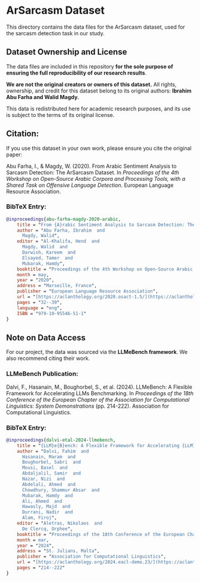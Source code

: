# ArSarcasm Dataset

This directory contains the data files for the ArSarcasm dataset, used for the sarcasm detection task in our study.

## Dataset Ownership and License

The data files are included in this repository **for the sole purpose of ensuring the full reproducibility of our research results**.

**We are not the original creators or owners of this dataset.** All rights, ownership, and credit for this dataset belong to its original authors: **Ibrahim Abu Farha and Walid Magdy.**

This data is redistributed here for academic research purposes, and its use is subject to the terms of its original license.

## Citation:

If you use this dataset in your own work, please ensure you cite the original paper:

Abu Farha, I., & Magdy, W. (2020). From Arabic Sentiment Analysis to Sarcasm Detection: The ArSarcasm Dataset. In *Proceedings of the 4th Workshop on Open-Source Arabic Corpora and Processing Tools, with a Shared Task on Offensive Language Detection*. European Language Resource Association.

### BibTeX Entry:

```bibtex
@inproceedings{abu-farha-magdy-2020-arabic,
    title = "From {A}rabic Sentiment Analysis to Sarcasm Detection: The {A}r{S}arcasm Dataset",
    author = "Abu Farha, Ibrahim  and
      Magdy, Walid",
    editor = "Al-Khalifa, Hend  and
      Magdy, Walid  and
      Darwish, Kareem  and
      Elsayed, Tamer  and
      Mubarak, Hamdy",
    booktitle = "Proceedings of the 4th Workshop on Open-Source Arabic Corpora and Processing Tools, with a Shared Task on Offensive Language Detection",
    month = may,
    year = "2020",
    address = "Marseille, France",
    publisher = "European Language Resource Association",
    url = "[https://aclanthology.org/2020.osact-1.5/](https://aclanthology.org/2020.osact-1.5/)",
    pages = "32--39",
    language = "eng",
    ISBN = "979-10-95546-51-1"
}
```

## Note on Data Access

For our project, the data was sourced via the **LLMeBench framework**. We also recommend citing their work.

### LLMeBench Publication:

Dalvi, F., Hasanain, M., Boughorbel, S., et al. (2024). LLMeBench: A Flexible Framework for Accelerating LLMs Benchmarking. In *Proceedings of the 18th Conference of the European Chapter of the Association for Computational Linguistics: System Demonstrations* (pp. 214-222). Association for Computational Linguistics.

### BibTeX Entry:
```bibtex
@inproceedings{dalvi-etal-2024-llmebench,
    title = "{LLM}e{B}ench: A Flexible Framework for Accelerating {LLM}s Benchmarking",
    author = "Dalvi, Fahim  and
      Hasanain, Maram  and
      Boughorbel, Sabri  and
      Mousi, Basel  and
      Abdaljalil, Samir  and
      Nazar, Nizi  and
      Abdelali, Ahmed  and
      Chowdhury, Shammur Absar  and
      Mubarak, Hamdy  and
      Ali, Ahmed  and
      Hawasly, Majd  and
      Durrani, Nadir  and
      Alam, Firoj",
    editor = "Aletras, Nikolaos  and
      De Clercq, Orphee",
    booktitle = "Proceedings of the 18th Conference of the European Chapter of the Association for Computational Linguistics: System Demonstrations",
    month = mar,
    year = "2024",
    address = "St. Julians, Malta",
    publisher = "Association for Computational Linguistics",
    url = "[https://aclanthology.org/2024.eacl-demo.23/](https://aclanthology.org/2024.eacl-demo.23/)",
    pages = "214--222"
}
```
